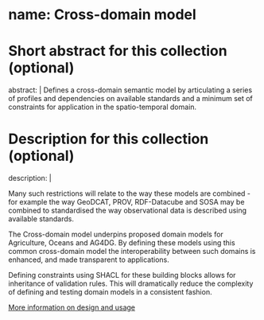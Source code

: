 # name: Cross-domain model

# Short abstract for this collection (optional)
abstract: |
  Defines a cross-domain semantic model by articulating a series of profiles and dependencies on available standards and a minimum set of constraints for application in the spatio-temporal domain.

# Description for this collection (optional)
description: |
  
  Many such restrictions will relate to the way these models are combined - for example the way GeoDCAT, PROV, RDF-Datacube and SOSA may be combined to standardised the way observational data is described using available standards.

  The Cross-domain model underpins proposed domain models for Agriculture, Oceans and AG4DG.
  By defining these models using this common cross-domain model the interoperability between such domains is enhanced, and made transparent to applications.

  Defining constraints using SHACL for these building blocks allows for inheritance of validation rules. 
  This will dramatically reduce the complexity of defining and testing domain models in a consistent fashion.

[More information on design and usage](https://github.com/opengeospatial/bblock-template/blob/master/USAGE.md)


